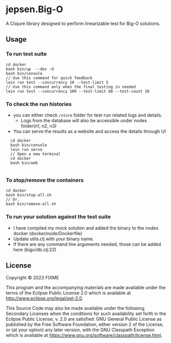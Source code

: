 # jepsen.Big-O

A Clojure library designed to perform linearizable test for Big-O solutions.

## Usage

### To run test suite

```agsl
cd docker
bash bin/up  --dev -d
bash bin/console
// Use this command for quick feedback
lein run test --concurrency 10 --test-limit 5
// Use this command only when the final testing in needed
lein run test --concurrency 100 --test-limit 60 --test-count 10
```

### To check the run histories

* you can either check `/store` folder for test-run related logs and details.
  * Logs from the database will also be accessible under nodes folder(n1, n2, n3)
* You can serve the results as a website and access the details through UI
```agsl
  cd docker
  bash bin/console
  lein run serve
  // Open a new terminal
  cd docker
  bash bin/web
          
```

### To stop/remove the containers
```agsl
cd docker
bash bin/stop-all.sh
// Or.
bash bin/remove-all.sh
```

### To run your solution against the test suite

* I have compiled my mock solution and added the binary to the nodes docker (docker/node/Dockerfile)
* Update utils.clj with your binary name.
* If there are any command line arguments needed, those can be added here (bigo/db.clj:22)


## License

Copyright © 2023 FIXME

This program and the accompanying materials are made available under the
terms of the Eclipse Public License 2.0 which is available at
http://www.eclipse.org/legal/epl-2.0.

This Source Code may also be made available under the following Secondary
Licenses when the conditions for such availability set forth in the Eclipse
Public License, v. 2.0 are satisfied: GNU General Public License as published by
the Free Software Foundation, either version 2 of the License, or (at your
option) any later version, with the GNU Classpath Exception which is available
at https://www.gnu.org/software/classpath/license.html.
